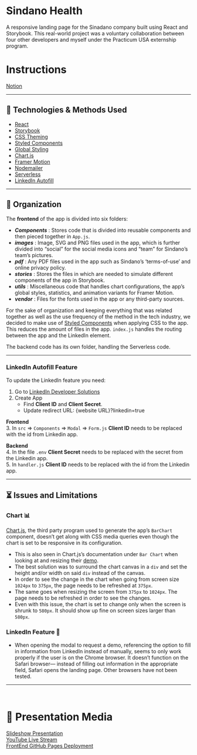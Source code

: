 # Sindano Health
A responsive landing page for the Sinadano company built using React and Storybook. This real-world project was a voluntary collaboration between four other developers and myself under the Practicum USA externship program.

# Instructions
[Notion](https://www.notion.so/Sindano-394de17457e94490b41ab4a1ff099e06)

<hr>

## 🤖 Technologies & Methods Used

* [React](https://reactjs.org/docs/getting-started.html#versioned-documentation)
* [Storybook](https://storybook.js.org/docs/react/get-started/introduction)
* [CSS Theming](https://dev.to/aromanarguello/how-to-use-themes-in-styled-components-49h)
* [Styled Components](https://styled-components.com/docs/basics#getting-started)
* [Global Styling](https://dilshankelsen.com/create-global-styles-with-styled-components/)
* [Chart.js](https://www.chartjs.org/docs/latest/)
* [Framer Motion](https://www.framer.com/docs/introduction/)
* [Nodemailer](https://www.youtube.com/watch?v=30VeUWxZjS8&t=518s)
* [Serverless](https://www.serverless.com/plugins/serverless-dotenv-plugin)
* [LinkedIn Autofill](https://docs.oracle.com/en/cloud/saas/marketing/eloqua-user/Help/Apps/LinkedInAutoFill/Tasks/AddAutoFillWithLinkedInButtonLandingPage.htm)

<hr>

## 📁 Organization

The **frontend** of the app is divided into six folders:

* **_Components_** : Stores code that is divided into reusable components and then pieced together in `App.js`.
* **_images_** : Image, SVG and PNG files used in the app, which is further divided into “social” for the social media icons and “team” for Sindano’s team’s pictures.
* **_pdf_** : Any PDF files used in the app such as Sindano’s ‘terms-of-use’ and online privacy policy.
* **_stories_** : Stores the files in which are needed to simulate different components of the app in Storybook.
* **_utils_** : Miscellaneous code that handles chart configurations, the app’s global styles, statistics, and animation variants for Framer Motion.
* **_vendor_** : Files for the fonts used in the app or any third-party sources.

For the sake of organization and keeping everything that was related together as well as the use frequency of the method in the tech industry, we decided to make use of [Styled Components](https://styled-components.com/) when applying CSS to the app. This reduces the amount of files in the app.
`index.js` handles the routing between the app and the LinkedIn element.

The backend code has its own folder, handling the Serverless code.


<hr>

### LinkedIn Autofill Feature

To update the LinkedIn feature you need:
1. Go to [LinkedIn Developer Solutions](https://developer.linkedin.com)
2. Create App
   * Find **Client ID** and **Client Secret**. 
   * Update redirect URL: {website URL}?linkedin=true

**Frontend**  
3. In `src` => `Components` => `Modal` => `Form.js` **Client ID** needs to be replaced with the id from Linkedin app. 

**Backend**  
4. In the file `.env` **Client Secret** needs to be replaced with the secret from the Linkedin app. <br>
5. In `handler.js` **Client ID** needs to be replaced with the id from the Linkedin app. 

<hr>

## ⏳ Issues and Limitations

### Chart 📊
[Chart.js](https://www.chartjs.org/), the third party program used to generate the app’s `BarChart` component, doesn’t get along with CSS media queries even though the chart is set to be responsive in its configuration. 
* This is also seen in Chart.js’s documentation under `Bar Chart` when looking at and resizing their [demo](https://www.chartjs.org/docs/latest/charts/bar.html#horizontal-bar-chart).
* The best solution was to surround the chart canvas in a `div` and set the height and/or width on said `div` instead of the canvas.
* In order to see the change in the chart when going from screen size `1024px` to `375px`, the page needs to be refreshed at `375px`.
* The same goes when resizing the screen from `375px` to `1024px`. The page needs to be refreshed in order to see the changes.
* Even with this issue, the chart is set to change only when the screen is shrunk to `580px`. It should show up fine on screen sizes larger than `580px`.


### LinkedIn Feature 👤
* When opening the modal to request a demo, referencing the option to fill in information from LinkedIn instead of manually, seems to only work properly if the user is on the Chrome browser. It doesn’t function on the Safari browser— instead of filling out information in the appropriate field, Safari opens the landing page. Other browsers have not been tested.

<hr>
<br>

# 👀 Presentation Media

[Slideshow Presentation](https://www.canva.com/design/DAFU3R7ApWw/oDHPBrpo97m48tzAzDQlqg/view?utm_content=DAFU3R7ApWw&utm_campaign=designshare&utm_medium=link&utm_source=publishsharelink) <br>
[YouTube Live Stream](https://www.youtube.com/watch?v=pKfX8RWpbQw) <br>
[FrontEnd GitHub Pages Deployment](https://samm96.github.io/sindano-landing-page/#/)


